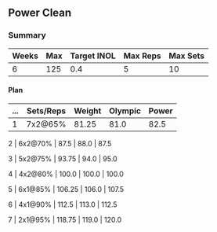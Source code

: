 ## Power Clean

### Summary

Weeks | Max | Target INOL | Max Reps | Max Sets
--- | --- | --- | --- | ---
6 | 125 | 0.4 | 5 | 10

#### Plan

 ... | Sets/Reps | Weight | Olympic | Power
--- | --- | --- | --- | ---
1 | 7x2@65% | 81.25 | 81.0 | 82.5

2 | 6x2@70% | 87.5 | 88.0 | 87.5

3 | 5x2@75% | 93.75 | 94.0 | 95.0

4 | 4x2@80% | 100.0 | 100.0 | 100.0

5 | 6x1@85% | 106.25 | 106.0 | 107.5

6 | 4x1@90% | 112.5 | 113.0 | 112.5

7 | 2x1@95% | 118.75 | 119.0 | 120.0


